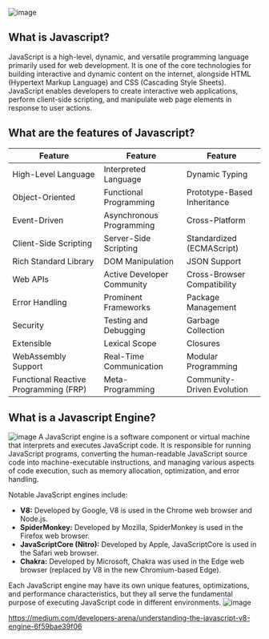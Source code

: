 ![image](https://github.com/NishitaErvantikar9/Web-Development-Bootcamp/assets/120945994/a4f4e932-cbb0-4aee-a4cf-428678479557)

## What is Javascript?

JavaScript is a high-level, dynamic, and versatile programming language primarily used for web development. It is one of the core technologies for building interactive and dynamic content on the internet, alongside HTML (Hypertext Markup Language) and CSS (Cascading Style Sheets). JavaScript enables developers to create interactive web applications, perform client-side scripting, and manipulate web page elements in response to user actions.

## What are the features of Javascript?
| Feature                                | Feature                                | Feature                                |
| -------------------------------------- | -------------------------------------- | -------------------------------------- |
| High-Level Language                    | Interpreted Language                   | Dynamic Typing                         |
| Object-Oriented                        | Functional Programming                 | Prototype-Based Inheritance           |
| Event-Driven                           | Asynchronous Programming               | Cross-Platform                         |
| Client-Side Scripting                  | Server-Side Scripting                  | Standardized (ECMAScript)              |
| Rich Standard Library                  | DOM Manipulation                       | JSON Support                           |
| Web APIs                               | Active Developer Community             | Cross-Browser Compatibility            |
| Error Handling                         | Prominent Frameworks                   | Package Management                     |
| Security                               | Testing and Debugging                  | Garbage Collection                     |
| Extensible                             | Lexical Scope                          | Closures                               |
| WebAssembly Support                    | Real-Time Communication                | Modular Programming                    |
| Functional Reactive Programming (FRP)   | Meta-Programming                       | Community-Driven Evolution             |


## What is a Javascript Engine?
![image](https://github.com/NishitaErvantikar9/Web-Development-Bootcamp/assets/120945994/de35d315-85dd-455b-8987-3599902a1c9b)
A JavaScript engine is a software component or virtual machine that interprets and executes JavaScript code. It is responsible for running JavaScript programs, converting the human-readable JavaScript source code into machine-executable instructions, and managing various aspects of code execution, such as memory allocation, optimization, and error handling.

Notable JavaScript engines include:

- **V8:** Developed by Google, V8 is used in the Chrome web browser and Node.js.
- **SpiderMonkey:** Developed by Mozilla, SpiderMonkey is used in the Firefox web browser.
- **JavaScriptCore (Nitro):** Developed by Apple, JavaScriptCore is used in the Safari web browser.
- **Chakra:** Developed by Microsoft, Chakra was used in the Edge web browser (replaced by V8 in the new Chromium-based Edge).

Each JavaScript engine may have its own unique features, optimizations, and performance characteristics, but they all serve the fundamental purpose of executing JavaScript code in different environments.
![image](https://github.com/NishitaErvantikar9/Web-Development-Bootcamp/assets/120945994/28a8c4b2-3545-4449-9df9-11867bcc705f)

https://medium.com/developers-arena/understanding-the-javascript-v8-engine-6f59bae39f06
